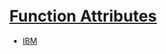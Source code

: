# [Function Attributes](https://gcc.gnu.org/onlinedocs/gcc/Function-Attributes.html)

- [IBM](https://www.ibm.com/docs/en/xl-c-and-cpp-aix/16.1?topic=compatibility-function-attributes)